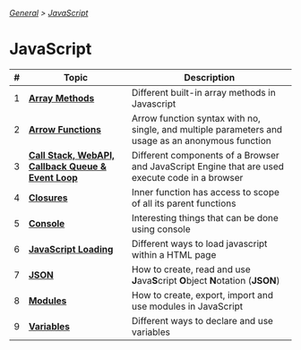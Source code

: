 _[General](../README.md) > [JavaScript](./main.md)_

# **JavaScript**

| #   | Topic                                                                      | Description                                                                                       |
| --- | -------------------------------------------------------------------------- | ------------------------------------------------------------------------------------------------- |
| 1   | [**Array Methods**](./ArrayMethods.md)                                     | Different built-in array methods in Javascript                                                    |
| 2   | [**Arrow Functions**](./ArrowFunctions.md)                                 | Arrow function syntax with no, single, and multiple parameters and usage as an anonymous function |
| 3   | [**Call Stack, WebAPI, Callback Queue & Event Loop**](./CS_WAPI_CBQ_EL.md) | Different components of a Browser and JavaScript Engine that are used execute code in a browser   |
| 4   | [**Closures**](./Closures.md)                                              | Inner function has access to scope of all its parent functions                                    |
| 5   | [**Console**](./Console.md)                                                | Interesting things that can be done using console                                                 |
| 6   | [**JavaScript Loading**](./JavaScriptLoading.md)                           | Different ways to load javascript within a HTML page                                              |
| 7   | [**JSON**](./JSON.md)                                                      | How to create, read and use **J**ava**S**cript **O**bject **N**otation (**JSON**)                 |
| 8   | [**Modules**](./Modules.md)                                                | How to create, export, import and use modules in JavaScript                                       |
| 9   | [**Variables**](./Variables.md)                                            | Different ways to declare and use variables                                                       |
